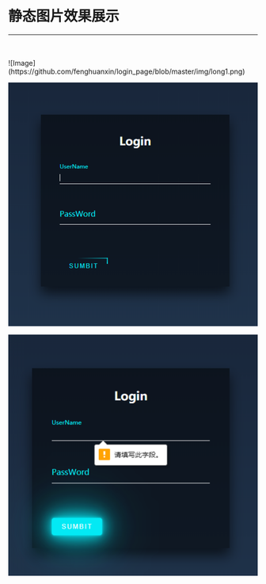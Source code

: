 # 静态图片效果展示
---

<br>
<br>
![Image](https://github.com/fenghuanxin/login_page/blob/master/img/long1.png)

![Image](https://github.com/fenghuanxin/login_page/blob/master/img/long2.png)

![Image](https://github.com/fenghuanxin/login_page/blob/master/img/long3.png)